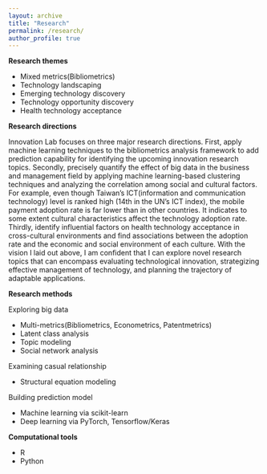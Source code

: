 ```yaml
---
layout: archive
title: "Research"
permalink: /research/
author_profile: true
---
```


__Research themes__

- Mixed metrics(Bibliometrics)
- Technology landscaping
- Emerging technology discovery
- Technology opportunity discovery
- Health technology acceptance

__Research directions__

Innovation Lab focuses on three major research directions. First, apply machine learning techniques to the bibliometrics analysis framework to add prediction capability for identifying the upcoming innovation research topics. Secondly, precisely quantify the effect of big data in the business and management field by applying machine learning-based clustering techniques and analyzing the correlation among social and cultural factors. For example, even though Taiwan’s ICT(information and communication technology) level is ranked high (14th in the UN’s ICT index), the mobile payment adoption rate is far lower than in other countries. It indicates to some extent cultural characteristics affect the technology adoption rate. Thirdly, identify influential factors on health technology acceptance in cross-cultural environments and find associations between the adoption rate and the economic and social environment of each culture. With the vision I laid out above, I am confident that I can explore novel research topics that can encompass evaluating technological innovation, strategizing effective management of technology, and planning the trajectory of adaptable applications.

__Research methods__

Exploring big data
- Multi-metrics(Bibliometrics, Econometrics, Patentmetrics)
- Latent class analysis
- Topic modeling
- Social network analysis

Examining casual relationship
- Structural equation modeling

Building prediction model
- Machine learning via scikit-learn
- Deep learning via PyTorch, Tensorflow/Keras

__Computational tools__

- R
- Python
